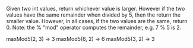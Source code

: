 
Given two int values, return whichever value is larger. However if the two values have the same remainder when divided by 5, then the return the smaller value. However, in all cases, if the two values are the same, return 0. Note: the % "mod" operator computes the remainder, e.g. 7 % 5 is 2.


maxMod5(2, 3) → 3
maxMod5(6, 2) → 6
maxMod5(3, 2) → 3
